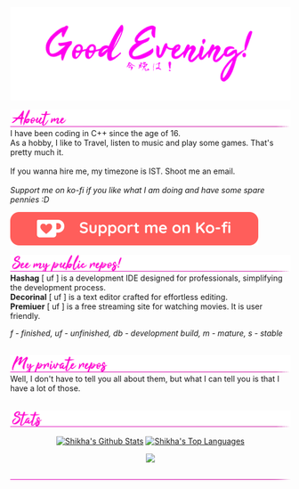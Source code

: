 ![Welcome](./assets/good_eve.gif)

![Divider](./assets/aboutme2.gif)
I have been coding in C++ since the age of 16.<br/>
As a hobby, I like to Travel, listen to music and play some games. That's pretty much it.<br/>
<br/>
If you wanna hire me, my timezone is IST. Shoot me an email.
<br/><br/>
*Support me on ko-fi if you like what I am doing and have some spare pennies :D*

[![ko-fi](./assets/githubbutton_sm.svg)](https://ko-fi.com/znackt)
<br/>

![Divider](./assets/see-my-repo.gif)
**Hashag** [ uf ] is a development IDE designed for professionals, simplifying the development process.<br/>
**Decorinal** [ uf ] is a text editor crafted for effortless editing.<br/>
**Premiuer** [ uf ] is a free streaming site for watching movies. It is user friendly.<br/>

*f - finished, uf - unfinished, db - development build, m - mature, s - stable*<br/><br/>

![Divider](./assets/private.gif)
Well, I don't have to tell you all about them, but what I can tell you is that I have a lot of those.<br/><br/>

![Divider](./assets/stats.gif)
<center>
<p align="center">
  <a href="#"><img alt="Shikha's Github Stats" src="https://denvercoder1-github-readme-stats.vercel.app/api/?username=Znackt&show_icons=true&count_private=true&theme=dark&hide_border=true&bg_color=151515&title_color=f2f2f2&icon_color=79fe96" height="192px" width="430px"></a>
  <a href="#"><img alt="Shikha's Top Languages" src="https://github-readme-stats.vercel.app/api/top-langs/?username=Znackt&langs_count=8&count_private=true&layout=compact&theme=dark&hide_border=true&hide=Jupyter%20notebook,less&bg_color=151515&title_color=f2f2f2&icon_color=79fe96" height="192px" width="360px"></a>
</p>
  <p align="center">
  <a href="#"><img width="500px" src="https://github-readme-streak-stats.herokuapp.com/?user=Znackt&hide_border=true&theme=dark"></a></p>
  
![Divider](./assets/divider.png)







